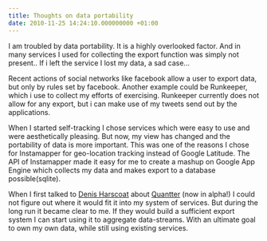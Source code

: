 ```yaml
---
title: Thoughts on data portability
date: 2010-11-25 14:24:10.000000000 +01:00
---
```

I am troubled by data portability. It is a highly overlooked factor. And in many services I used for collecting the export function was simply not present.. If i left the service I lost my data, a sad case...

Recent actions of social networks like facebook allow a user to export data, but only by rules set by facebook. Another example could be Runkeeper, which i use to collect my efforts of exercising. Runkeeper currently does not allow for any export, but i can make use of my tweets send out by the applications.

When I started self-tracking I chose services which were easy to use and were aesthetically pleasing. But now, my view has changed and the portability of data is more important. This was one of the reasons I chose for Instamapper for geo-location tracking instead of Google Latitude. The API of Instamapper made it easy for me to create a mashup on Google App Engine which collects my data and makes export to a database possible(sqlite).

When I first talked to [Denis Harscoat](http://www.twitter.com/harscoat) about [Quantter](http://www.quantter.com/jplattel) (now in alpha!) I could not figure out where it would fit it into my system of services. But during the long run it became clear to me. If they would build a sufficient export system I can start using it to aggregate data-streams. With an ultimate goal to own my own data, while still using existing services.